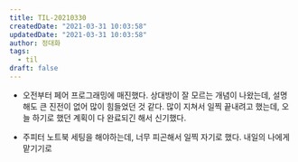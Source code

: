 ```yaml
---
title: TIL-20210330
createdDate: "2021-03-31 10:03:58"
updatedDate: "2021-03-31 10:03:58"
author: 정대화
tags:
  - til
draft: false
---
```


- 오전부터 페어 프로그래밍에 매진했다. 상대방이 잘 모르는 개념이 나왔는데, 설명해도 큰 진전이 없어 많이 힘들었던 것 같다. 많이 지쳐서 일찍 끝내려고 했는데, 오늘 하기로 했던 계획이 다 완료되긴 해서 신기했다.

- 주피터 노트북 세팅을 해야하는데, 너무 피곤해서 일찍 자기로 했다. 내일의 나에게 맡기기로
